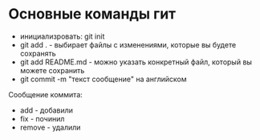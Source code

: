 # Основные команды гит
- инициализровать: git init
- git add . - выбирает файлы с изменениями, которые вы будете сохранять
- git add README.md - можно указать конкретный файл, который вы можете сохранить
- git commit  -m "текст сообщение" на английском

Сообщение коммита:
- add - добавили
- fix - починил
- remove - удалили